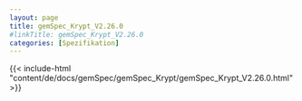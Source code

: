 ```yaml
---
layout: page
title: gemSpec_Krypt_V2.26.0
#linkTitle: gemSpec_Krypt_V2.26.0
categories: [Spezifikation]
---
```

{{< include-html "content/de/docs/gemSpec/gemSpec_Krypt/gemSpec_Krypt_V2.26.0.html" >}}